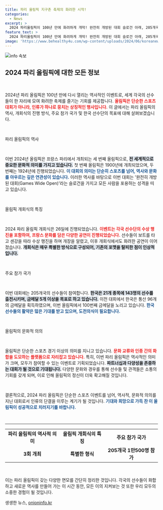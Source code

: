 ```yaml
---
title: 파리 올림픽 지구촌 축제의 화려한 시작!
categories:
  - News
excerpt: >
  2024 파리올림픽이 100년 만에 화려하게 개막! 완전히 개방된 대회 슬로건 아래, 205개국 1만500명의 선수들이 경쟁하는 지구촌 축제를 놓치지 마세요! 에펠탑 레이저 쇼와 성화 봉송이 펼쳐지는 순간에 여러분을 초대합니다.
feature_text: >
  2024 파리올림픽이 100년 만에 화려하게 개막! 완전히 개방된 대회 슬로건 아래, 205개국 1만500명의 선수들이 경쟁하는 지구촌 축제를 놓치지 마세요! 에펠탑 레이저 쇼와 성화 봉송이 펼쳐지는 순간에 여러분을 초대합니다.
image: 'https://www.behealthy4u.com/wp-content/uploads/2024/06/koreanews.jpg'
---
```


<p><img src="https://www.behealthy4u.com/wp-content/uploads/2024/06/koreanews.jpg" alt="info 속보" /></p>

<h2 data-ke-size="size26">2024 파리 올림픽에 대한 모든 정보</h2>

<p data-ke-size="size16">&nbsp;</p>

<p>2024년 파리 올림픽은 100년 만에 다시 열리는 역사적인 이벤트로, 세계 각국의 선수들이 한 자리에 모여 화려한 축제를 즐기는 기회를 제공합니다. <b><span style="color: #ee2323;">올림픽은 단순한 스포츠 대회가 아니라, 인류가 하나로 뭉치는 상징적인 행사입니다.</span></b> 이 글에서는 파리 올림픽의 역사, 개회식의 진행 방식, 주요 참가 국가 및 한국 선수단의 목표에 대해 살펴보겠습니다.</p>

<p data-ke-size="size16">&nbsp;</p>

<p>파리 올림픽의 역사</p>

<p data-ke-size="size16">&nbsp;</p>

<p>이번 2024년 올림픽은 프랑스 파리에서 개최되는 세 번째 올림픽으로, <b><span style="background-color: #21538527;">전 세계적으로 중요한 문화적 의미를 가지고 있습니다.</span></b> 첫 번째 올림픽은 1900년에 개최되었으며, 두 번째는 1924년에 진행되었습니다. <b><span style="color: #1a5490;">이 대회의 의미는 단순히 스포츠를 넘어, 역사와 문화를 아우르는 깊은 연관성이 있습니다.</span></b> 이러한 역사를 바탕으로 이번 대회는 '완전히 개방된 대회(Games Wide Open)'라는 슬로건을 가지고 모든 사람을 포용하는 성격을 띠고 있습니다.</p>

<p data-ke-size="size16">&nbsp;</p>

<p>올림픽 개회식의 특징</p>

<p data-ke-size="size16">&nbsp;</p>

<p>2024 파리 올림픽 개회식은 26일에 진행되었습니다. <b><span style="color: #ee2323;">이벤트는 각국 선수단의 수상 행진을 포함하여, 프랑스 문화를 담은 다양한 공연이 진행되었습니다.</span></b> 선수들이 보트를 타고 센강을 따라 수상 행진을 하며 개장을 알렸고, 이후 개회식에서도 화려한 공연이 이어졌습니다. <b><span style="background-color: #21538527;">개회식은 매우 특별한 방식으로 구성되어, 기존의 포맷을 탈피한 점이 인상적입니다.</span></b> </p>

<p data-ke-size="size16">&nbsp;</p>

<p>주요 참가 국가</p>

<p data-ke-size="size16">&nbsp;</p>

<p>이번 대회에는 205개국의 선수들이 참여합니다. <b><span style="background-color: #21538527;">한국은 21개 종목에 143명의 선수를 출전시키며, 금메달 5개 이상을 목표로 하고 있습니다.</span></b> 이전 대회에서 한국은 통산 96개의 금메달을 획득하였으며, 이번 올림픽에서 100번째 금메달을 노리고 있습니다. <b><span style="color: #1a5490;">한국 선수들의 활약은 많은 기대를 받고 있으며, 도전의식이 필요합니다.</span></b> </p>

<p data-ke-size="size16">&nbsp;</p>

<p>올림픽의 문화적 의의</p>

<p data-ke-size="size16">&nbsp;</p>

<p>올림픽은 단순한 스포츠 경기 이상의 의미를 지니고 있습니다. <b><span style="color: #ee2323;">문화 교류와 인종 간의 화합을 도모하는 플랫폼으로 자리잡고 있습니다.</span></b> 특히, 이번 파리 올림픽은 역사적인 의미가 크며, 모두가 참여할 수 있는 이벤트로 기획되었습니다. <b><span style="background-color: #21538527;">파트너십과 다양성을 존중하는 대회가 될 것으로 기대됩니다.</span></b> 다양한 문화와 경우를 통해 선수들 및 관객들은 소통의 기회를 갖게 되며, 이로 인해 올림픽의 정신이 더욱 확고해질 것입니다.</p>

<p data-ke-size="size16">&nbsp;</p>

<p>결론적으로, 2024 파리 올림픽은 단순한 스포츠 이벤트를 넘어, 역사적, 문화적 의의를 지닌 대회로서 인류의 단결을 이루는 계기가 될 것입니다. <b><span style="color: #1a5490;">기대와 희망으로 가득 찬 이 올림픽이 성공적으로 치러지기를 바랍니다.</span></b> </p>

<p data-ke-size="size16">&nbsp;</p>

<hr />

<table style="width: 100%; border-collapse: collapse;">
<tr>
<td style="text-align: center; height: 17px;"><b>파리 올림픽의 역사적 의미</b></td>
<td style="text-align: center; height: 17px;"><b>올림픽 개회식의 특징</b></td>
<td style="text-align: center; height: 17px;"><b>주요 참가 국가</b></td>
</tr>
<tr>
<td style="text-align: center; height: 17px;"><b>3회 개최</b></td>
<td style="text-align: center; height: 17px;"><b>특별한 형식</b></td>
<td style="text-align: center; height: 17px;"><b>205개국 1만500명 참가</b></td>
</tr>
</table>

<p data-ke-size="size16">&nbsp;</p>

<p>이는 파리 올림픽이 갖는 다양한 면모를 간단히 정리한 것입니다. 각국의 선수들이 화합하고 새로운 역사를 만들어 가는 이 시간 동안, 모든 이의 지켜보는 것 또한 우리 모두의 소중한 경험이 될 것입니다.</p>
생생한 뉴스, <a href="https://onioninfo.kr" rel="dofollow">onioninfo.kr</a>



